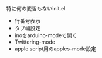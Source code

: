 特に何の変哲もないinit.el

* 行番号表示
* タブ幅設定
* inoをarduino-modeで開く
* Twittering-mode
* apple script用のapples-mode設定

